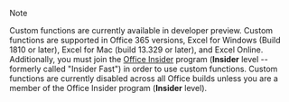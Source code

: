 > [!NOTE]
> Custom functions are currently available in developer preview. Custom functions are supported in Office 365 versions, Excel for Windows (Build 1810 or later), Excel for Mac (build 13.329 or later), and Excel Online. Additionally, you must join the [Office Insider](https://products.office.com/office-insider) program (**Insider** level -- formerly called "Insider Fast") in order to use custom functions. Custom functions are currently disabled across all Office builds unless you are a member of the Office Insider program (**Insider** level).
